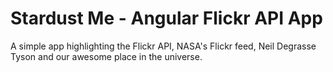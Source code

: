 Stardust Me - Angular Flickr API App
====================================

A simple app highlighting the Flickr API, NASA's Flickr feed, Neil Degrasse Tyson and our awesome place in the universe.

